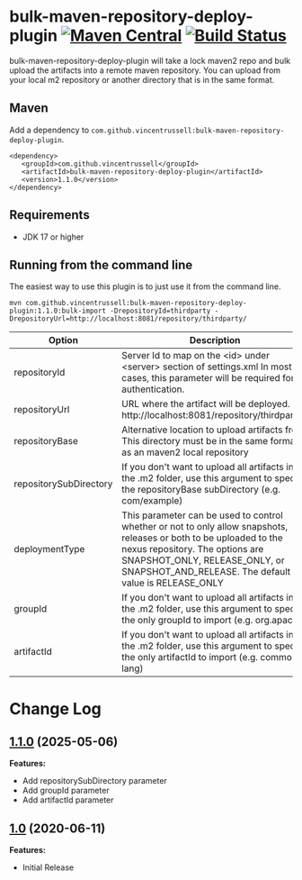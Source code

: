 # bulk-maven-repository-deploy-plugin [![Maven Central](https://img.shields.io/maven-central/v/com.github.vincentrussell/bulk-maven-repository-deploy-plugin.svg?label=Maven%20Central)](https://search.maven.org/search?q=g:%22com.github.vincentrussell%22%20AND%20a:%22bulk-maven-repository-deploy-plugin%22) [![Build Status](https://travis-ci.org/vincentrussell/bulk-maven-repository-deploy-plugin.svg?branch=master)](https://travis-ci.org/vincentrussell/bulk-maven-repository-deploy-plugin)

bulk-maven-repository-deploy-plugin will take a lock maven2 repo and bulk upload the artifacts into a remote maven repository.  You can upload from your local m2 repository or another directory that is in the same format.

## Maven

Add a dependency to `com.github.vincentrussell:bulk-maven-repository-deploy-plugin`.

```
<dependency>
   <groupId>com.github.vincentrussell</groupId>
   <artifactId>bulk-maven-repository-deploy-plugin</artifactId>
   <version>1.1.0</version>
</dependency>
```

## Requirements
- JDK 17 or higher

## Running from the command line

  The easiest way to use this plugin is to just use it from the command line.
```
mvn com.github.vincentrussell:bulk-maven-repository-deploy-plugin:1.1.0:bulk-import -DrepositoryId=thirdparty -DrepositoryUrl=http://localhost:8081/repository/thirdparty/
```
| Option                 | Description                                                                                                                                                                                                                                      |
|------------------------|--------------------------------------------------------------------------------------------------------------------------------------------------------------------------------------------------------------------------------------------------|
| repositoryId           | Server Id to map on the &lt;id&gt; under &lt;server&gt; section of settings.xml In most cases, this parameter will be required for authentication.                                                                                               |
| repositoryUrl          | URL where the artifact will be deployed. (i.e: http://localhost:8081/repository/thirdparty/)                                                                                                                                                     |
| repositoryBase         | Alternative location to upload artifacts from.  This directory must be in the same format as an maven2 local repository                                                                                                                          |
| repositorySubDirectory | If you don't want to upload all artifacts in the .m2 folder, use this argument to specify the repositoryBase subDirectory (e.g. com/example)                                                                                                     |
| deploymentType         | This parameter can be used to control whether or not to only allow snapshots, releases or both to be uploaded to the nexus repository.  The options are SNAPSHOT_ONLY, RELEASE_ONLY, or SNAPSHOT_AND_RELEASE.  The default value is RELEASE_ONLY |
| groupId                | If you don't want to upload all artifacts in the .m2 folder, use this argument to specify the only groupId to import (e.g. org.apache)                                                                                                           |
| artifactId             | If you don't want to upload all artifacts in the .m2 folder, use this argument to specify the only artifactId to import (e.g. commons-lang)                                                                                                      |


# Change Log

## [1.1.0](https://github.com/vincentrussell/bulk-maven-repository-deploy-plugin/tree/bulk-maven-repository-deploy-plugin-1.1.0) (2025-05-06)

**Features:**

- Add repositorySubDirectory parameter
- Add groupId parameter
- Add artifactId parameter

## [1.0](https://github.com/vincentrussell/bulk-maven-repository-deploy-plugin/tree/bulk-maven-repository-deploy-plugin-1.0) (2020-06-11)

**Features:**

- Initial Release

